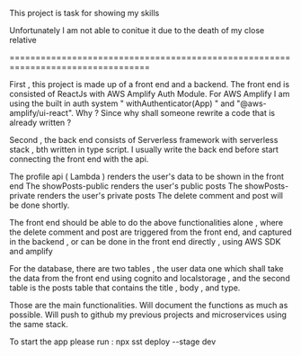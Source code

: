 This project is task for showing my skills

Unfortunately I am not able to conitue it due to the death of my close relative

=================================================================================

First , this project is made up of a front end and a backend.
The front end is consisted of ReactJs with AWS Amplify Auth Module.
For AWS Amplify I am using the built in auth system " withAuthenticator(App) " and   "@aws-amplify/ui-react". Why ? Since why shall someone rewrite a code that is already written ? 

Second , the back end consists of Serverless framework with serverless stack , bth written in type script.
I usually write the back end before start connecting the front end with the api.

The profile api ( Lambda ) renders the user's data to be shown in the front end
The showPosts-public renders the user's public posts
The showPosts-private renders the user's private posts
The delete comment and post will be done shortly.

The front end should be able to do the above functionalities alone , where the delete comment and post are triggered from the front end,
and captured in the backend , or can be done in the front end directly , using AWS SDK and amplify

For the database, there are two tables , the user data one which shall take the data from the front end using cognito and localstorage ,
and the second table is the posts table that contains the title , body , and type.

Those are the main functionalities.
Will document the functions as much as possible.
Will push to github my previous projects and microservices using the same stack.

To start the app please run : npx sst deploy --stage dev 
